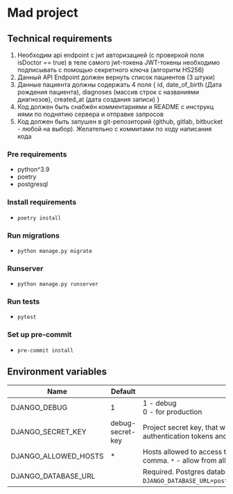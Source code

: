 # Mad project

## Technical requirements
1) Необходим api endpoint с jwt авторизацией (с проверкой поля isDoctor == true) в теле самого jwt-токена
JWT-токены необходимо подписывать с помощью секретного ключа (алгоритм HS256)
2) Данный API Endpoint должен вернуть список пациентов (3 штуки)
3) Данные пациента должны содержать 4 поля 
{
    id,
    date_of_birth (Дата рождения пациента),
    diagnoses (массив строк с названиями диагнозов),
    created_at (дата создания записи)
}
4) Код должен быть снабжён комментариями и README с инструкц
иями по поднятию сервера и отправке запросов
5) Код должен быть запушен в git-репозиторий (github, gitlab, bitbucket - любой на выбор). Желательно с коммитами по ходу написания кода

### Pre requirements
* python^3.9
* poetry
* postgresql

### Install requirements
* `poetry install`


### Run migrations
* `python manage.py migrate`

### Runserver
* `python manage.py runserver`

### Run tests
* `pytest`

### Set up pre-commit
* `pre-commit install`

## Environment variables
| Name | Default | Description |
|------|---------|-------------|
| DJANGO_DEBUG | 1 | 1 - debug <br>0 - for production |
| DJANGO_SECRET_KEY | debug-secret-key | Project secret key, that will be used for generating user passwords, authentication tokens and etc.|
| DJANGO_ALLOWED_HOSTS | * | Hosts allowed to access the server. Many hosts should be separated by comma. `*` - allow from all hosts. |
| DJANGO_DATABASE_URL | | Required. Postgres database url. Example: `DJANGO_DATABASE_URL=postgres://db_user:db_password@localhost:5432/db_name`.|
